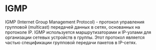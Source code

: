 # IGMP

IGMP (Internet Group Management Protocol) - протокол управления групповой (multicast) передачей данных в сетях, основанных на протоколе IP. IGMP используется маршрутизаторами и IP-узлами для организации сетевых устройств в группы. Этот протокол является частью спецификации групповой передачи пакетов в IP-сетях.